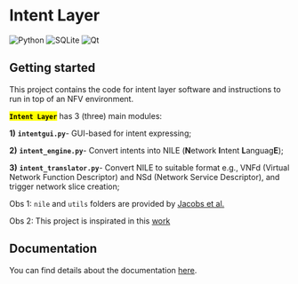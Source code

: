 # Intent Layer

![Python](https://img.shields.io/badge/python-3670A0?style=plastic&logo=python&logoColor=ffdd54)
![SQLite](https://img.shields.io/badge/sqlite-%2307405e.svg?style=plastic&logo=sqlite&logoColor=white)
![Qt](https://img.shields.io/badge/Qt-%23217346.svg?style=plastic&logo=Qt&logoColor=white)

## Getting started

This project contains the code
for intent layer software and instructions to run in top of
an NFV environment.

<mark>**`Intent Layer`**</mark> has 3 (three) main modules:

**1)** **`intentgui.py`**- GUI-based for intent expressing;

**2)** **`intent_engine.py`**- Convert intents into NILE (**N**etwork **I**ntent **L**anguag**E**);

**3)** **`intent_translator.py`**- Convert NILE to suitable format e.g., VNFd (Virtual Network Function Descriptor) and NSd (Network Service Descriptor), and trigger network slice creation;

Obs 1: `nile` and `utils` folders are provided by [Jacobs et al.](https://github.com/lumichatbot/webhook)

Obs 2: This project is inspirated in this [work](https://dl.acm.org/doi/abs/10.1016/j.future.2022.12.033)


## Documentation
You can find details about the documentation [here](https://github.com/mariotlemes/intent_layer/wiki).
